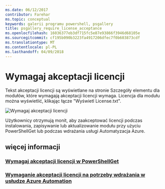 ```yaml
---
ms.date: 06/12/2017
contributor: Farehar
ms.topic: conceptual
keywords: galerii programu powershell, psgallery
title: psgallery_require_license_acceptance
ms.openlocfilehash: 16036377eb3df715fc5e87e93866f3946d68105e
ms.sourcegitcommit: cf195b090b3223fa4917206dfec7f0b603873cdf
ms.translationtype: MT
ms.contentlocale: pl-PL
ms.lasthandoff: 04/09/2018
---
```

<a name="require-license-acceptance"></a>Wymagaj akceptacji licencji
===========================

Tekst akceptacji licencji są wyświetlane na stronie Szczegóły elementu dla modułów, które wymagają akceptacji licencji wymaga. Licencja dla modułu można wyświetlić, klikając łącze "Wyświetl License.txt".

![Wymagaj akceptacji licencji](Images/RequireLicenseAcceptance.png)

Użytkownicy otrzymują monit, aby zaakceptować licencji podczas instalowania, zapisywanie lub aktualizowanie modułu przy użyciu PowerShellGet lub podczas wdrażania usługi Automatyzacja Azure.

## <a name="more-details"></a>więcej informacji
### <a name="require-license-acceptance-in-powershellgetpsgetmodulerequirelicenseacceptancemd"></a>[Wymagaj akceptacji licencji w PowerShellGet](../psget/module/RequireLicenseAcceptance.md)
### <a name="require-license-acceptance-on-deploy-to-azure-automationpsgallerydeploytoazureautomationrequirelicenseacceptancemd"></a>[Wymaganie akceptacji licencji na potrzeby wdrażania w usłudze Azure Automation](psgallery_deploy_to_azure_automation_requireLicenseAcceptance.md)